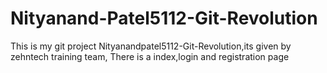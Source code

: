 # Nityanand-Patel5112-Git-Revolution
This is my git project  Nityanandpatel5112-Git-Revolution,its given by zehntech training team,
There is a index,login and registration page 
